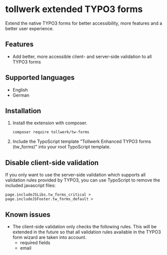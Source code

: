 # tollwerk extended TYPO3 forms

Extend the native TYPO3 forms for better accessibility, more features and a better user experience.

## Features

* Add better, more accessible client- and server-side validation to all TYPO3 forms

## Supported languages

* English
* German

## Installation

1. Install the extension with composer.
    ```
    composer require tollwerk/tw-forms
    ```

2. Include the TypoScript template "Tollwerk Enhanced TYPO3 forms (tw_forms)" into your root TypoScript template.

## Disable client-side validation

If you only want to use the server-side validation which supports all validation rules provided by TYPO3, you can use 
TypoScript to remove the included javascript files:

```typo3_typoscript
page.includeJSLibs.tw_forms_critical >
page.includeJSFooter.tw_forms_default >
```

## Known issues

* The client-side validation only checks the following rules. This will be extended in the future so that all
validation rules available in the TYPO3 form wizard are taken into account.
  * required fields
  * email
  
